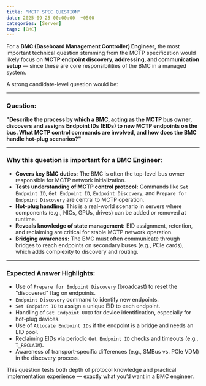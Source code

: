 ```yaml
---
title: "MCTP SPEC QUESTION"
date: 2025-09-25 00:00:00  +0500
categories: [Server]
tags: [BMC]
---
```


For a **BMC (Baseboard Management Controller) Engineer**, the most important technical question stemming from the MCTP specification would likely focus on **MCTP endpoint discovery, addressing, and communication setup** — since these are core responsibilities of the BMC in a managed system.

A strong candidate-level question would be:

---

### **Question:**
**"Describe the process by which a BMC, acting as the MCTP bus owner, discovers and assigns Endpoint IDs (EIDs) to new MCTP endpoints on the bus. What MCTP control commands are involved, and how does the BMC handle hot-plug scenarios?"**

---

### Why this question is important for a BMC Engineer:
- **Covers key BMC duties:** The BMC is often the top-level bus owner responsible for MCTP network initialization.
- **Tests understanding of MCTP control protocol:** Commands like `Set Endpoint ID`, `Get Endpoint ID`, `Endpoint Discovery`, and `Prepare for Endpoint Discovery` are central to MCTP operation.
- **Hot-plug handling:** This is a real-world scenario in servers where components (e.g., NICs, GPUs, drives) can be added or removed at runtime.
- **Reveals knowledge of state management:** EID assignment, retention, and reclaiming are critical for stable MCTP network operation.
- **Bridging awareness:** The BMC must often communicate through bridges to reach endpoints on secondary buses (e.g., PCIe cards), which adds complexity to discovery and routing.

---

### Expected Answer Highlights:
- Use of `Prepare for Endpoint Discovery` (broadcast) to reset the "discovered" flag on endpoints.
- `Endpoint Discovery` command to identify new endpoints.
- `Set Endpoint ID` to assign a unique EID to each endpoint.
- Handling of `Get Endpoint UUID` for device identification, especially for hot-plug devices.
- Use of `Allocate Endpoint IDs` if the endpoint is a bridge and needs an EID pool.
- Reclaiming EIDs via periodic `Get Endpoint ID` checks and timeouts (e.g., `T_RECLAIM`).
- Awareness of transport-specific differences (e.g., SMBus vs. PCIe VDM) in the discovery process.

This question tests both depth of protocol knowledge and practical implementation experience — exactly what you’d want in a BMC engineer.
